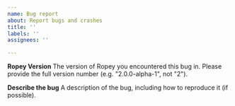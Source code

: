 ```yaml
---
name: Bug report
about: Report bugs and crashes
title: ''
labels: ''
assignees: ''

---
```


**Ropey Version**
The version of Ropey you encountered this bug in.  Please provide the full version number (e.g. "2.0.0-alpha-1", not "2").

**Describe the bug**
A description of the bug, including how to reproduce it (if possible).
